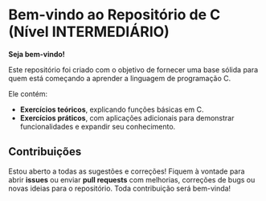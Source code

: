 # Bem-vindo ao Repositório de C (Nível INTERMEDIÁRIO)

**Seja bem-vindo!**

Este repositório foi criado com o objetivo de fornecer uma base sólida para quem está começando a aprender a linguagem de programação C. 

Ele contém:

- **Exercícios teóricos**, explicando funções básicas em C.
- **Exercícios práticos**, com aplicações adicionais para demonstrar funcionalidades e expandir seu conhecimento.

## Contribuições

Estou aberto a todas as sugestões e correções! Fiquem à vontade para abrir **issues** ou enviar **pull requests** com melhorias, correções de bugs ou novas ideias para o repositório. Toda contribuição será bem-vinda!